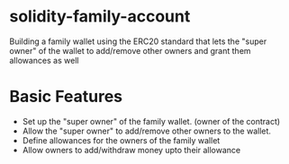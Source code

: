 # solidity-family-account

Building a family wallet using the ERC20 standard that lets the "super owner" of the wallet to add/remove other owners and grant them allowances as well

# Basic Features
- Set up the "super owner" of the family wallet. (owner of the contract)
- Allow the "super owner" to add/remove other owners to the wallet.
- Define allowances for the owners of the family wallet
- Allow owners to add/withdraw money upto their allowance
